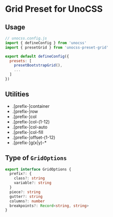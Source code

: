 # Grid Preset for UnoCSS

## Usage

```js
// unocss.config.js
import { defineConfig } from 'unocss'
import { presetGrid } from 'unocss-preset-grid'

export default defineConfig({
  presets: [
    presetBootstrapGrid(),
    ...
  ]
})
```

## Utilities

* .[prefix-]container
* .[prefix-]row
* .[prefix-]col
* .[prefix-]col-(1-12)
* .[prefix-]col-auto
* .[prefix-]col-fill
* .[prefix-]offset-(1-12)
* .[prefix-]g(x|y)-*

## Type of `GridOptions`

```ts
export interface GridOptions {
  prefix?: {
    class?: string
    variable?: string
  }
  piece?: string
  gutter?: string
  columns?: number
  breakpoints?: Record<string, string>
}
```
